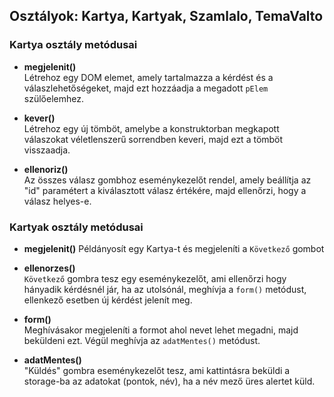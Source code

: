## Osztályok: Kartya, Kartyak, Szamlalo, TemaValto

### Kartya osztály metódusai

- **megjelenit()**  
  Létrehoz egy DOM elemet, amely tartalmazza a kérdést és a válaszlehetőségeket, majd ezt hozzáadja a megadott `pElem` szülőelemhez.

- **kever()**  
  Létrehoz egy új tömböt, amelybe a konstruktorban megkapott válaszokat véletlenszerű sorrendben keveri, majd ezt a tömböt visszaadja.

- **ellenoriz()**  
  Az összes válasz gombhoz eseménykezelőt rendel, amely beállítja az "id" paramétert a kiválasztott válasz értékére, majd ellenőrzi, hogy a válasz helyes-e.

### Kartyak osztály metódusai

- **megjelenit()**
  Példányosít egy Kartya-t és megjeleníti a `Következő` gombot

- **ellenorzes()**  
  `Következő` gombra tesz egy eseménykezelőt, ami ellenőrzi hogy hányadik kérdésnél jár, ha az utolsónál, meghívja a `form()` metódust, ellenkező esetben új kérdést jelenít meg.

- **form()**  
  Meghívásakor megjeleníti a formot ahol nevet lehet megadni, majd beküldeni ezt. Végül meghívja az `adatMentes()` metódust.

- **adatMentes()**  
  "Küldés" gombra eseménykezelőt tesz, ami kattintásra beküldi a storage-ba az adatokat (pontok, név), ha a név mező üres alertet küld.
